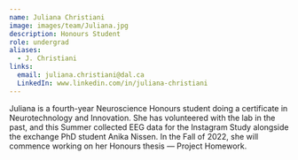 ```yaml
---
name: Juliana Christiani
image: images/team/Juliana.jpg
description: Honours Student
role: undergrad
aliases:
  - J. Christiani
links:
  email: juliana.christiani@dal.ca
  LinkedIn: www.linkedin.com/in/juliana-christiani
---
```


Juliana is a fourth-year Neuroscience Honours student doing a certificate in Neurotechnology and Innovation. She has volunteered with the lab in the past, and this Summer collected EEG data for the Instagram Study alongside the exchange PhD student Anika Nissen. In the Fall of 2022, she will commence working on her Honours thesis — Project Homework.
